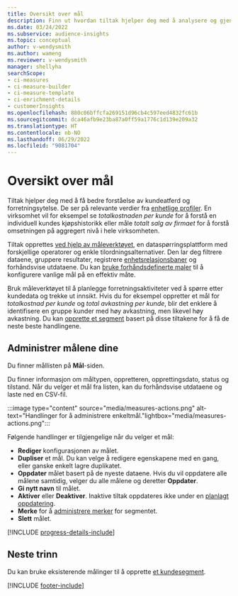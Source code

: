 ```yaml
---
title: Oversikt over mål
description: Finn ut hvordan tiltak hjelper deg med å analysere og gjenspeile selskapets ytelse.
ms.date: 03/24/2022
ms.subservice: audience-insights
ms.topic: conceptual
author: v-wendysmith
ms.author: wameng
ms.reviewer: v-wendysmith
manager: shellyha
searchScope:
- ci-measures
- ci-measure-builder
- ci-measure-template
- ci-enrichment-details
- customerInsights
ms.openlocfilehash: 880c06bffcfa269151d96cb4c597eed4832fc61b
ms.sourcegitcommit: dca46afb9e23ba87a0ff59a1776c1d139e209a32
ms.translationtype: HT
ms.contentlocale: nb-NO
ms.lasthandoff: 06/29/2022
ms.locfileid: "9081704"
---
```

# <a name="measures-overview"></a>Oversikt over mål

Tiltak hjelper deg med å få bedre forståelse av kundeatferd og forretningsytelse. De ser på relevante verdier fra [enhetlige profiler](data-unification.md). En virksomhet vil for eksempel se *totalkostnaden per kunde* for å forstå en individuell kundes kjøpshistorikk eller måle *totalt salg av firmaet* for å forstå omsetningen på aggregert nivå i hele virksomheten.  

Tiltak opprettes [ved hjelp av måleverktøyet](measure-builder.md), en dataspørringsplattform med forskjellige operatorer og enkle tilordningsalternativer. Den lar deg filtrere dataene, gruppere resultater, registrere [enhetsrelasjonsbaner](relationships.md) og forhåndsvise utdataene. Du kan [bruke forhåndsdefinerte maler](measure-templates.md) til å konfigurere vanlige mål på en effektiv måte.

Bruk måleverktøyet til å planlegge forretningsaktiviteter ved å spørre etter kundedata og trekke ut innsikt. Hvis du for eksempel oppretter et mål for *totalkostnad per kunde* og *total avkastning per kunde*, blir det enklere å identifisere en gruppe kunder med høy avkastning, men likevel høy avkastning. Du kan [opprette et segment](segments.md) basert på disse tiltakene for å få de neste beste handlingene.

## <a name="manage-your-measures"></a>Administrer målene dine

Du finner mållisten på **Mål**-siden.

Du finner informasjon om måltypen, oppretteren, opprettingsdato, status og tilstand. Når du velger et mål fra listen, kan du forhåndsvise utdataene og laste ned en CSV-fil.

:::image type="content" source="media/measures-actions.png" alt-text="Handlinger for å administrere enkeltmål."lightbox="media/measures-actions.png":::

Følgende handlinger er tilgjengelige når du velger et mål:

- **Rediger** konfigurasjonen av målet.
- **Dupliser** et mål. Du kan velge å redigere egenskapene med en gang, eller ganske enkelt lagre duplikatet.
- **Oppdater** målet basert på de nyeste dataene. Hvis du vil oppdatere alle målene samtidig, velger du alle målene og deretter **Oppdater**.
- **Gi nytt navn** til målet.
- **Aktiver** eller **Deaktiver**. Inaktive tiltak oppdateres ikke under en [planlagt oppdatering](system.md#schedule-tab).
- **Merke** for å [administrere merker](work-with-tags-columns.md#manage-tags) for segmentet.
- **Slett** målet.

[!INCLUDE [progress-details-include](includes/progress-details-pane.md)]

## <a name="next-step"></a>Neste trinn

Du kan bruke eksisterende målinger til å opprette [et kundesegment](segments.md).

[!INCLUDE [footer-include](includes/footer-banner.md)]
